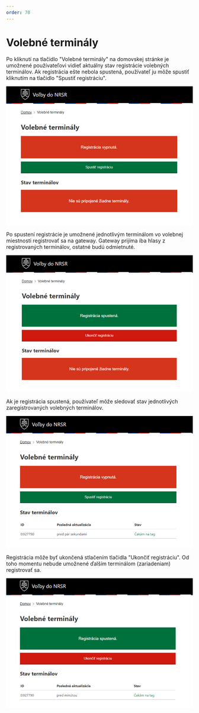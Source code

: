 ```yaml
---
order: 70
---
```


# Volebné terminály

Po kliknutí na tlačidlo "Volebné terminály" na domovskej stránke je umožnené používateľovi vidieť aktuálny stav registrácie volebných terminálov. Ak registrácia ešte nebola spustená, používateľ ju môže spustiť kliknutím na tlačidlo "Spustiť registráciu".

![](/assets/images/user_guide/gateway/terminals_off.png)

Po spustení registrácie je umožnené jednotlivým terminálom vo volebnej miestnosti registrovať sa na gateway. Gateway prijíma iba hlasy z registrovaných terminálov, ostatné budú odmietnuté.

![](/assets/images/user_guide/gateway/terminals_on_no_vt.png)

Ak je registrácia spustená, používateľ môže sledovať stav jednotlivých zaregistrovaných volebných terminálov.

![](/assets/images/user_guide/gateway/terminals_on_one_vt.png)

Registrácia môže byť ukončená stlačením tlačidla "Ukončiť registráciu". Od toho momentu nebude umožnené ďalším terminálom (zariadeniam) registrovať sa.

![](/assets/images/user_guide/gateway/terminals_off_one_vt.png)
